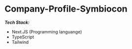 # Company-Profile-Symbiocon

***Tech Stack:***
- Next.JS (Programming languange)
- TypeScript
- Tailwind
